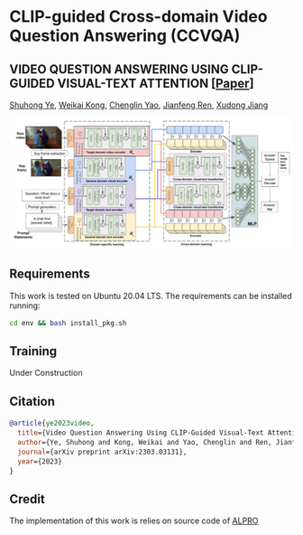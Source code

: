 # CLIP-guided Cross-domain Video Question Answering (CCVQA)

## VIDEO QUESTION ANSWERING USING CLIP-GUIDED VISUAL-TEXT ATTENTION [[Paper](https://arxiv.org/abs/2303.03131)]

[Shuhong Ye](https://github.com/kenn-san), [Weikai Kong](https://github.com/WeikaiKong), [Chenglin Yao](https://www.researchgate.net/profile/Chenglin_Yao2), [Jianfeng Ren](https://research.nottingham.edu.cn/en/persons/jianfeng-ren), [Xudong Jiang](https://personal.ntu.edu.sg/exdjiang/)

![overview3](/pics/overview3.png)

## Requirements

This work is tested on Ubuntu 20.04 LTS. The requirements can be installed running:

```bash
cd env && bash install_pkg.sh
```

## Training

Under Construction


## Citation
```bibtex
@article{ye2023video,
  title={Video Question Answering Using CLIP-Guided Visual-Text Attention},
  author={Ye, Shuhong and Kong, Weikai and Yao, Chenglin and Ren, Jianfeng and Jiang, Xudong},
  journal={arXiv preprint arXiv:2303.03131},
  year={2023}
}
```

## Credit

The implementation of this work is relies on source code of [ALPRO](https://github.com/isabella232/ALPRO)